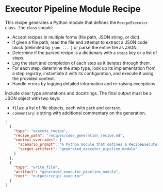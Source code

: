 # Executor Pipeline Module Recipe

This recipe generates a Python module that defines the `RecipeExecutor` class. The class should:

- Accept recipes in multiple forms (file path, JSON string, or dict).
- If given a file path, read the file and attempt to extract a JSON code block (delimited by `json ... `) or parse the entire file as JSON.
- Determine if the parsed recipe is a dictionary with a `steps` key or a list of steps.
- Log the start and completion of each step as it iterates through them.
- For each step, determine the step type, look up its implementation from a step registry, instantiate it with its configuration, and execute it using the provided context.
- Handle errors by logging detailed information and re-raising exceptions.

Include clear type annotations and docstrings. The final output must be a JSON object with two keys:

- `files`: a list of file objects, each with `path` and `content`.
- `commentary`: a string with additional commentary on the generation.

```json
[
  {
    "type": "execute_recipe",
    "recipe_path": "recipes/code_generation_recipe.md",
    "context_overrides": {
      "scenario_prompt": "A Python module that defines a RecipeExecutor class for a recipe execution framework. The class should be able to accept recipes as a file path, JSON string, or dictionary. If the input is a file path, it should read the file and attempt to extract a JSON code block. Do not include literal triple backticks in the output; ensure that the JSON snippet is complete and self-contained. If no code block is found, it should try to parse the entire content as JSON. The recipe data should be either a dict with a 'steps' key or a list of step definitions. The RecipeExecutor should iterate over each step, logging the start and completion of each one. For every step, it should determine the step type, retrieve the corresponding implementation from a step registry, instantiate the step with its configuration, and execute it using a provided context. Include proper type annotations, docstrings, and error handling that logs and re-raises exceptions. Finally, return a JSON object with 'files' (a list of file objects with 'path' and 'content') and 'commentary' (a string with additional comments).",
      "target_artifact": "generated_executor_pipeline_module"
    }
  },
  {
    "type": "write_file",
    "artifact": "generated_executor_pipeline_module",
    "root": "output/recipe_executor"
  }
]
```
